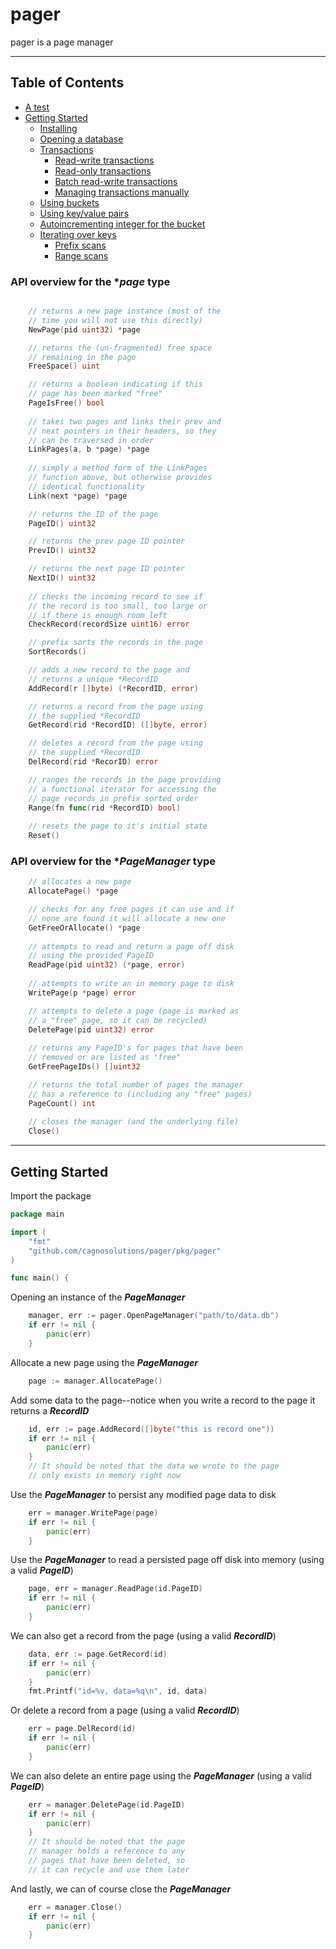 # pager
pager is a page manager

---
## Table of Contents
- [A test](#a-test)
- [Getting Started](#getting-started)
    - [Installing](#installing)
    - [Opening a database](#opening-a-database)
    - [Transactions](#transactions)
        - [Read-write transactions](#read-write-transactions)
        - [Read-only transactions](#read-only-transactions)
        - [Batch read-write transactions](#batch-read-write-transactions)
        - [Managing transactions manually](#managing-transactions-manually)
    - [Using buckets](#using-buckets)
    - [Using key/value pairs](#using-keyvalue-pairs)
    - [Autoincrementing integer for the bucket](#autoincrementing-integer-for-the-bucket)
    - [Iterating over keys](#iterating-over-keys)
        - [Prefix scans](#prefix-scans)
        - [Range scans](#range-scans)
        
### API overview for the **page* type
```go

    // returns a new page instance (most of the
    // time you will not use this directly)
    NewPage(pid uint32) *page

    // returns the (un-fragmented) free space 
    // remaining in the page  
    FreeSpace() uint

    // returns a boolean indicating if this
    // page has been marked "free"
    PageIsFree() bool
    
    // takes two pages and links their prev and
    // next pointers in their headers, so they
    // can be traversed in order
    LinkPages(a, b *page) *page
    
    // simply a method form of the LinkPages
    // function above, but otherwise provides 
    // identical functionality 
    Link(next *page) *page

    // returns the ID of the page
    PageID() uint32

    // returns the prev page ID pointer
    PrevID() uint32

    // returns the next page ID pointer
    NextID() uint32
    
    // checks the incoming record to see if
    // the record is too small, too large or
    // if there is enough room left
    CheckRecord(recordSize uint16) error

    // prefix sorts the records in the page
    SortRecords()

    // adds a new record to the page and
    // returns a unique *RecordID
    AddRecord(r []byte) (*RecordID, error)

    // returns a record from the page using
    // the supplied *RecordID
    GetRecord(rid *RecordID) ([]byte, error)

    // deletes a record from the page using
    // the supplied *RecordID
    DelRecord(rid *RecorID) error

    // ranges the records in the page providing
    // a functional iterator for accessing the
    // page records in prefix sorted order
    Range(fn func(rid *RecordID) bool)
    
    // resets the page to it's initial state
    Reset()

```

### API overview for the **PageManager* type
```go
    // allocates a new page 
    AllocatePage() *page

    // checks for any free pages it can use and if
    // none are found it will allocate a new one  
    GetFreeOrAllocate() *page
    
    // attempts to read and return a page off disk
    // using the provided PageID
    ReadPage(pid uint32) (*page, error)
    
    // attempts to write an in memory page to disk
    WritePage(p *page) error

    // attempts to delete a page (page is marked as
    // a "free" page, so it can be recycled)
    DeletePage(pid uint32) error
    
    // returns any PageID's for pages that have been
    // removed or are listed as "free" 
    GetFreePageIDs() []uint32

    // returns the total number of pages the manager
    // has a reference to (including any "free" pages)
    PageCount() int
    
    // closes the manager (and the underlying file)
    Close()

```
---

## Getting Started

Import the package
```go
package main

import (
	"fmt"
	"github.com/cagnosolutions/pager/pkg/pager"
)

func main() {
```
Opening an instance of the ***PageManager***
```go
	manager, err := pager.OpenPageManager("path/to/data.db")
	if err != nil {
		panic(err)
	}
```

Allocate a new page using the ***PageManager***
```go
	page := manager.AllocatePage()
```
Add some data to the page--notice when you write a record to the page it returns a ***RecordID***
```go
	id, err := page.AddRecord([]byte("this is record one"))
	if err != nil {
		panic(err)
	}
	// It should be noted that the data we wrote to the page 
	// only exists in memory right now
```
Use the ***PageManager*** to persist any modified page data to disk
```go
	err = manager.WritePage(page)
	if err != nil {
		panic(err)
	}
```
Use the ***PageManager*** to read a persisted page off disk into memory (using a valid ***PageID***)
```go
	page, err = manager.ReadPage(id.PageID)
	if err != nil {
		panic(err)
	}
```
We can also get a record from the page (using a valid ***RecordID***)
```go
	data, err := page.GetRecord(id)
	if err != nil {
		panic(err)
	}
	fmt.Printf("id=%v, data=%q\n", id, data)
```
Or delete a record from a page (using a valid ***RecordID***)
```go
	err = page.DelRecord(id)
	if err != nil {
		panic(err)
	}
```
We can also delete an entire page using the ***PageManager*** (using a valid ***PageID***)
```go
	err = manager.DeletePage(id.PageID)
	if err != nil {
		panic(err)
	}
	// It should be noted that the page 
	// manager holds a reference to any 
	// pages that have been deleted, so 
	// it can recycle and use them later
```
And lastly, we can of course close the ***PageManager***
```go
	err = manager.Close()
	if err != nil {
		panic(err)
	}
```